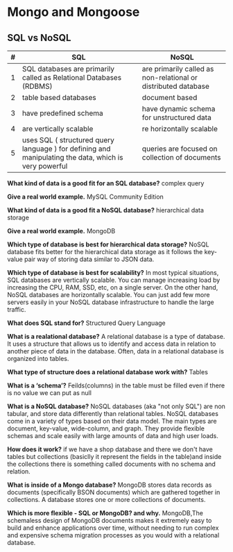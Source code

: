 # Mongo and Mongoose

## SQL vs NoSQL

|#|SQL |NoSQL|
|-----|--------|--------|
|1   |SQL databases are primarily called as Relational Databases (RDBMS)        |are primarily called as non-relational or distributed database|
|2   |table based databases|document based|
|3   |have predefined schema|have dynamic schema for unstructured data|
|4   |are vertically scalable|re horizontally scalable|
|5   |uses SQL ( structured query language ) for defining and manipulating the data, which is very powerful|queries are focused on collection of documents|

**What kind of data is a good fit for an SQL database?**
complex query

**Give a real world example.**
MySQL Community Edition

**What kind of data is a good fit a NoSQL database?**
hierarchical data storage

**Give a real world example.**
MongoDB

**Which type of database is best for hierarchical data storage?**
NoSQL database fits better for the hierarchical data storage as it follows the key-value pair way of storing data similar to JSON data.

**Which type of database is best for scalability?**
In most typical situations, SQL databases are vertically scalable. You can manage increasing load by increasing the CPU, RAM, SSD, etc, on a single server. On the other hand, NoSQL databases are horizontally scalable. You can just add few more servers easily in your NoSQL database infrastructure to handle the large traffic.

**What does SQL stand for?**
Structured Query Language

**What is a realational database?**
A relational database is a type of database. It uses a structure that allows us to identify and access data in relation to another piece of data in the database. Often, data in a relational database is organized into tables.

**What type of structure does a relational database work with?**
Tables

**What is a ‘schema’?**
Feilds(columns) in the table must be filled even if there is no value we can put as null

**What is a NoSQL database?**
NoSQL databases (aka "not only SQL") are non tabular, and store data differently than relational tables. NoSQL databases come in a variety of types based on their data model. The main types are document, key-value, wide-column, and graph. They provide flexible schemas and scale easily with large amounts of data and high user loads.

**How does it work?**
if we have a shop database and there we don't have tables but collections (basiclly it represent the fields in the table)and inside the collections there is something called documents with no schema and relation.

**What is inside of a Mongo database?**
MongoDB stores data records as documents (specifically BSON documents) which are gathered together in collections. A database stores one or more collections of documents.

**Which is more flexible - SQL or MongoDB? and why.**
MongoDB,The schemaless design of MongoDB documents makes it extremely easy to build and enhance applications over time, without needing to run complex and expensive schema migration processes as you would with a relational database.
